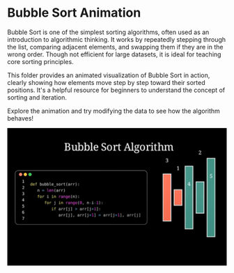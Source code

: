 # Bubble Sort Animation

Bubble Sort is one of the simplest sorting algorithms, often used as an introduction to algorithmic thinking. It works by repeatedly stepping through the list, comparing adjacent elements, and swapping them if they are in the wrong order. Though not efficient for large datasets, it is ideal for teaching core sorting principles.

This folder provides an animated visualization of Bubble Sort in action, clearly showing how elements move step by step toward their sorted positions. It's a helpful resource for beginners to understand the concept of sorting and iteration.

Explore the animation and try modifying the data to see how the algorithm behaves!

![Preview](preview.png)
